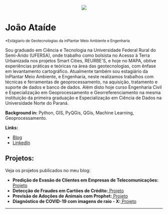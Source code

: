 
<p align="center">
  <img src="Prancheta 4-100.jpg" >
</p>

# João Ataíde
<sub>*Estágiario de Geotecnologias da inPlantar  Meio Ambiente e Engenharia​</sub>

Sou graduado em Ciência e Tecnologia na Universidade Federal Rural do Semi-Árido (UFERSA), onde trabalho como bolsista no Acesso à Terra Urbanizada nos projetos Smart Cities, REURBE'S, e hoje no MAPA, obtive experiências práticas e teóricas na área das geotecnologias, com ênfase em levantamento cartográfico. Atualmente também sou estagiário da InPlantar Meio Ambiente, e Engenharia, neste realizamos trabalhos com técnicas e ferramentas de geoprocessamento, na aquisição, tratamento e suporte de dados e banco de dados. Além disto hoje curso Engenharia Civil e Especialização em Geoprocessamento e Georreferenciamento na mesma instituição da primeira graduação e Especialização em Ciência de Dados na Universidade Norte do Paraná. 

**Background in:** Python, GIS, PyQGis, QGis, Machine Learning, Geoprocessamento.

**Links:**
* [Blog](https://www.joaoataide.com)
* [LinkedIn](https://www.linkedin.com/in/joaoataidee/)


## Projetos:
Veja os projetos publicados no meu blog:
* **Predição de Evasão de Clientes em Empresas de Telecomunicações:**[ Projeto](https://www.joaoataide.com/post/predi%C3%A7%C3%A3o-de-evas%C3%A3o-de-clientes-em-empresas-de-telecomunica%C3%A7%C3%B5es)
* **Detecção de Fraudes em Cartões de Crédito:**[ Projeto](https://www.joaoataide.com/post/detec%C3%A7%C3%A3o-de-fraudes-em-cart%C3%B5es-de-cr%C3%A9dito)
* **Previsão de Adoções de Animais com Prophet:**[ Projeto](https://www.joaoataide.com/post/previs%C3%A3o-de-s%C3%A9ries-temporais-com-o-prophet)
* **Diagnóstico de COVID-19 com imagens de raio - X:**[ Projeto](https://www.joaoataide.com/post/diagn%C3%B3stico-de-covid-19-com-imagens-de-raio-x)
---




